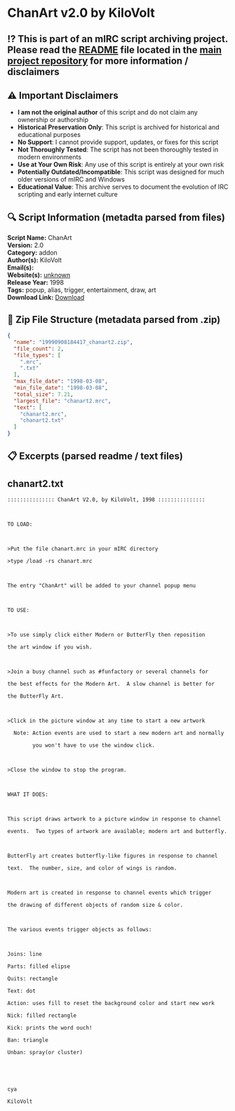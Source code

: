 # ChanArt v2.0 by KiloVolt

## ⁉️ This is part of an mIRC script archiving project. Please read the [README](https://github.com/sorzkode/mirc_scripts_archive/blob/main/README.md) file located in the [main project repository](https://github.com/sorzkode/mirc_scripts_archive) for more information / disclaimers  

## ⚠️ Important Disclaimers

- **I am not the original author** of this script and do not claim any ownership or authorship
- **Historical Preservation Only**: This script is archived for historical and educational purposes
- **No Support**: I cannot provide support, updates, or fixes for this script
- **Not Thoroughly Tested**: The script has not been thoroughly tested in modern environments
- **Use at Your Own Risk**: Any use of this script is entirely at your own risk
- **Potentially Outdated/Incompatible**: This script was designed for much older versions of mIRC and Windows
- **Educational Value**: This archive serves to document the evolution of IRC scripting and early internet culture

## 🔍 Script Information (metadta parsed from files)

**Script Name:** ChanArt  
**Version:** 2.0  
**Category:** addon  
**Author(s):** KiloVolt  
**Email(s):** <unknown>  
**Website(s):** [unknown](unknown)  
**Release Year:** 1998  
**Tags:** popup, alias, trigger, entertainment, draw, art  
**Download Link:** [Download](https://github.com/sorzkode/mirc_scripts_archive/raw/main/hawkee.com/19990908184417_chanart2/19990908184417_chanart2.zip)  

## 📂 Zip File Structure (metadata parsed from .zip)

```json
{
  "name": "19990908184417_chanart2.zip",
  "file_count": 2,
  "file_types": [
    ".mrc",
    ".txt"
  ],
  "max_file_date": "1998-03-08",
  "min_file_date": "1998-03-08",
  "total_size": 7.21,
  "largest_file": "chanart2.mrc",
  "text": [
    "chanart2.mrc",
    "chanart2.txt"
  ]
}
```

## 📋 Excerpts (parsed readme / text files)

## chanart2.txt

```text
::::::::::::::: ChanArt V2.0, by KiloVolt, 1998 :::::::::::::::

TO LOAD:

>Put the file chanart.mrc in your mIRC directory
>type /load -rs chanart.mrc

The entry "ChanArt" will be added to your channel popup menu

TO USE:

>To use simply click either Modern or ButterFly then reposition
the art window if you wish.

>Join a busy channel such as #funfactory or several channels for 
the best effects for the Modern Art.  A slow channel is better for
the ButterFly Art.

>Click in the picture window at any time to start a new artwork
  Note: Action events are used to start a new modern art and normally
        you won't have to use the window click.

>Close the window to stop the program.

WHAT IT DOES:

This script draws artwork to a picture window in response to channel
events.  Two types of artwork are available; modern art and butterfly.

ButterFly art creates butterfly-like figures in response to channel
text.  The number, size, and color of wings is random.

Modern art is created in response to channel events which trigger
the drawing of different objects of random size & color.

The various events trigger objects as follows:

Joins: line
Parts: filled elipse
Quits: rectangle
Text: dot
Action: uses fill to reset the background color and start new work
Nick: filled rectangle
Kick: prints the word ouch! 
Ban: triangle
Unban: spray(or cluster)


cya
KiloVolt
```
